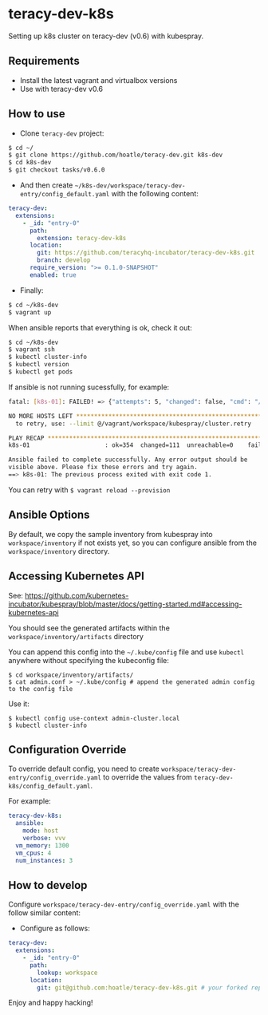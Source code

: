 # teracy-dev-k8s

Setting up k8s cluster on teracy-dev (v0.6) with kubespray.


## Requirements

- Install the latest vagrant and virtualbox versions
- Use with teracy-dev v0.6

## How to use

- Clone `teracy-dev` project:

```bash
$ cd ~/
$ git clone https://github.com/hoatle/teracy-dev.git k8s-dev
$ cd k8s-dev
$ git checkout tasks/v0.6.0
```


- And then create `~/k8s-dev/workspace/teracy-dev-entry/config_default.yaml` with the following content:

```yaml
teracy-dev:
  extensions:
    - _id: "entry-0"
      path:
        extension: teracy-dev-k8s
      location:
        git: https://github.com/teracyhq-incubator/teracy-dev-k8s.git
        branch: develop
      require_version: ">= 0.1.0-SNAPSHOT"
      enabled: true
```

- Finally:

```bash
$ cd ~/k8s-dev
$ vagrant up
```

When ansible reports that everything is ok, check it out:

```bash
$ cd ~/k8s-dev
$ vagrant ssh
$ kubectl cluster-info
$ kubectl version
$ kubectl get pods
```

If ansible is not running sucessfully, for example:

```bash
fatal: [k8s-01]: FAILED! => {"attempts": 5, "changed": false, "cmd": "/usr/local/bin/kubectl get secrets -o custom-columns=name:{.metadata.name} --no-headers | grep -m1 default-token", "delta": "0:00:00.190677", "end": "2018-07-26 15:30:33.207118", "msg": "non-zero return code", "rc": 1, "start": "2018-07-26 15:30:33.016441", "stderr": "", "stderr_lines": [], "stdout": "", "stdout_lines": []}

NO MORE HOSTS LEFT *************************************************************
  to retry, use: --limit @/vagrant/workspace/kubespray/cluster.retry

PLAY RECAP *********************************************************************
k8s-01                     : ok=354  changed=111  unreachable=0    failed=1

Ansible failed to complete successfully. Any error output should be
visible above. Please fix these errors and try again.
==> k8s-01: The previous process exited with exit code 1.
```

You can retry with `$ vagrant reload --provision`


## Ansible Options

By default, we copy the sample inventory from kubespray into `workspace/inventory` if not exists yet,
so you can configure ansible from the `workspace/inventory` directory.


## Accessing Kubernetes API

See: https://github.com/kubernetes-incubator/kubespray/blob/master/docs/getting-started.md#accessing-kubernetes-api

You should see the generated artifacts within the `workspace/inventory/artifacts` directory

You can append this config into the `~/.kube/config` file and use `kubectl` anywhere without specifying
the kubeconfig file:

```
$ cd workspace/inventory/artifacts/
$ cat admin.conf > ~/.kube/config # append the generated admin config to the config file
```

Use it:

```
$ kubectl config use-context admin-cluster.local
$ kubectl cluster-info
```


## Configuration Override

To override default config, you need to create `workspace/teracy-dev-entry/config_override.yaml` to
override the values from `teracy-dev-k8s/config_default.yaml`.

For example:

```yaml
teracy-dev-k8s:
  ansible:
    mode: host
    verbose: vvv
  vm_memory: 1300
  vm_cpus: 4
  num_instances: 3
```


## How to develop

Configure `workspace/teracy-dev-entry/config_override.yaml` with the follow similar content:

- Configure as follows:

```yaml
teracy-dev:
  extensions:
    - _id: "entry-0"
      path:
        lookup: workspace
      location:
        git: git@github.com:hoatle/teracy-dev-k8s.git # your forked repo
```


Enjoy and happy hacking!
